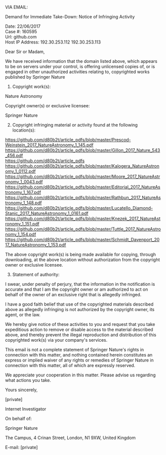 VIA EMAIL:

Demand for Immediate Take-Down: Notice of Infringing Activity  

Date: 22/06/2017  
Case #: 160595  
Url: github.com  
Host IP Address: 192.30.253.112 192.30.253.113  

Dear Sir or Madam,  

We have received information that the domain listed above, which appears to be on servers under your control, is offering unlicensed copies of, or is engaged in other unauthorized activities relating to, copyrighted works published by Springer Nature  

1. Copyright work(s):  

Nature Astronomy  

Copyright owner(s) or exclusive licensee:  

Springer Nature  

2. Copyright infringing material or activity found at the following location(s):  

https://github.com/d80b2t/article_pdfs/blob/master/Prescod-Weinstein_2017_NatureAstronomy_1_145.pdf  
https://github.com/d80b2t/article_pdfs/blob/master/Gillon_2017_Nature_543_456.pdf  
https://github.com/d80b2t/article_pdfs  
https://github.com/d80b2t/article_pdfs/blob/master/Kalogera_NatureAstronomy_1_0112.pdf  
https://github.com/d80b2t/article_pdfs/blob/master/Moore_2017_NatureAstronomy_1_0043.pdf  
https://github.com/d80b2t/article_pdfs/blob/master/Editorial_2017_NatureAstronomy_1_167.pdf  
https://github.com/d80b2t/article_pdfs/blob/master/Rathbun_2017_NatureAstronomy_1_148.pdf  
https://github.com/d80b2t/article_pdfs/blob/master/Lucatello_Diamond-Stanic_2017_NatureAstronomy_1_0161.pdf  
https://github.com/d80b2t/article_pdfs/blob/master/Knezek_2017_NatureAstronomy_1_151.pdf  
https://github.com/d80b2t/article_pdfs/blob/master/Tuttle_2017_NatureAstronomy_1_154.pdf  
https://github.com/d80b2t/article_pdfs/blob/master/Schmidt_Davenport_2017_NatureAstronomy_1_153.pdf  

The above copyright work(s) is being made available for copying, through downloading, at the above location without authorization from the copyright owner or exclusive licensee.  

3. Statement of authority:  

I swear, under penalty of perjury, that the information in the notification is accurate and that I am the copyright owner or am authorized to act on behalf of the owner of an exclusive right that is allegedly infringed.  

I have a good faith belief that use of the copyrighted materials described above as allegedly infringing is not authorized by the copyright owner, its agent, or the law.  

We hereby give notice of these activities to you and request that you take expeditious action to remove or disable access to the material described above, and thereby prevent the illegal reproduction and distribution of this copyrighted work(s) via your company's services.  

This email is not a complete statement of Springer Nature's rights in connection with this matter, and nothing contained herein constitutes an express or implied waiver of any rights or remedies of Springer Nature in connection with this matter, all of which are expressly reserved.  

We appreciate your cooperation in this matter. Please advise us regarding what actions you take.

Yours sincerely,

[private]

Internet Investigator  

On behalf of:  

Springer Nature  

The Campus, 4 Crinan Street, London, N1 9XW, United Kingdom  

E-mail: [private]

